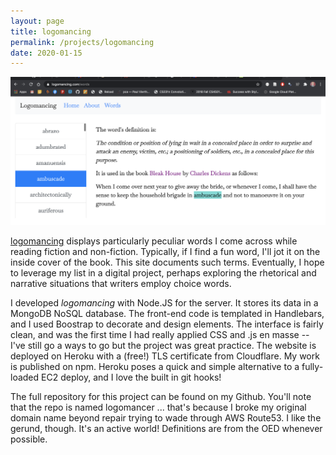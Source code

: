 ```yaml
---
layout: page
title: logomancing
permalink: /projects/logomancing
date: 2020-01-15
---
```


<img src="/images/logomancing.png" alt="website screenshot" display:block>

<a href="www.logomancing.com" title="logomancing">logomancing</a> displays particularly peculiar words I come across while reading fiction and non-fiction. Typically, if I find a fun word, I'll jot it on the inside cover of the book. This site documents such terms. Eventually, I hope to leverage my list in a digital project, perhaps exploring the rhetorical and narrative situations that writers employ choice words. 

I developed *logomancing* with Node.JS for the server. It stores its data in a MongoDB NoSQL database. The front-end code is templated in Handlebars, and I used Boostrap to decorate and design elements. The interface is fairly clean, and was the first time I had really applied CSS and .js en masse -- I've still go a ways to go but the project was great practice. The website is deployed on Heroku with a (free!) TLS certificate from Cloudflare. My work is published on npm. Heroku poses a quick and simple alternative to a fully-loaded EC2 deploy, and I love the built in git hooks!

The full repository for this project can be found on my Github. You'll note that the repo is named logomancer ... that's because I broke my original domain name beyond repair trying to wade through AWS Route53. I like the gerund, though. It's an active world! Definitions are from the OED whenever possible. 